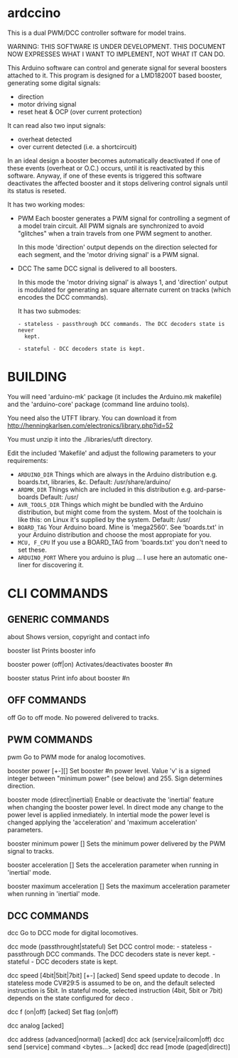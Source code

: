 ardccino
========

This is a dual PWM/DCC controller software for model trains.

WARNING: THIS SOFTWARE IS UNDER DEVELOPMENT. THIS DOCUMENT NOW EXPRESSES WHAT I
WANT TO IMPLEMENT, NOT WHAT IT CAN DO.

This Arduino software can control and generate signal for several boosters
attached to it. This program is designed for a LMD18200T based booster,
generating some digital signals:

  - direction
  - motor driving signal
  - reset heat & OCP (over current protection)

It can read also two input signals:

  - overheat detected
  - over current detected (i.e. a shortcircuit)

In an ideal design a booster becomes automatically deactivated if one of these
events (overheat or O.C.) occurs, until it is reactivated by this software.
Anyway, if one of these events is triggered this software deactivates the
affected booster and it stops delivering control signals until its status is
reseted.

It has two working modes:

  - PWM
      Each booster generates a PWM signal for controlling a segment of a model
      train circuit. All PWM signals are synchronized to avoid "glitches" when
      a train travels from one PWM segment to another.

      In this mode 'direction' output depends on the direction selected for
      each segment, and the 'motor driving signal' is a PWM signal.

  - DCC
      The same DCC signal is delivered to all boosters.

      In this mode the 'motor driving signal' is always 1, and 'direction'
      output is modulated for generating an square alternate current on tracks
      (which encodes the DCC commands).

      It has two submodes:

        - stateless - passthrough DCC commands. The DCC decoders state is never
          kept.

        - stateful - DCC decoders state is kept.


BUILDING
========

You will need 'arduino-mk' package (it includes the Arduino.mk makefile) and
the 'arduino-core' package (command line arduino tools).

You need also the UTFT library. You can download it from
  http://henningkarlsen.com/electronics/library.php?id=52

You must unzip it into the ./libraries/utft directory.

Edit the included 'Makefile' and adjust the following parameters to your
requirements:

  * `ARDUINO_DIR`
      Things which are always in the Arduino distribution e.g. boards.txt,
      libraries, &c.
      Default: /usr/share/arduino/
  * `ARDMK_DIR`
      Things which are included in this distribution e.g. ard-parse-boards
      Default: /usr/
  * `AVR_TOOLS_DIR`
      Things which might be bundled with the Arduino distribution, but might
      come from the system. Most of the toolchain is like this: on Linux it's
      supplied by the system.
      Default: /usr/
  * `BOARD_TAG`
      Your Arduino board. Mine is 'mega2560'. See 'boards.txt' in your Arduino
      distribution and choose the most appropiate for you.
  * `MCU, F_CPU`
      If you use a BOARD_TAG from 'boards.txt' you don't need to set these.
  * `ARDUINO_PORT`
      Where you arduino is plug ... I use here an automatic one-liner for
      discovering it.


CLI COMMANDS
============

GENERIC COMMANDS
----------------

about
  Shows version, copyright and contact info

booster list
  Prints booster info

booster <n> power (off|on)
  Activates/deactivates booster #n

booster <n> status
  Print info about booster #n

OFF COMMANDS
------------

off
  Go to off mode. No powered delivered to tracks.

PWM COMMANDS
------------

pwm
  Go to PWM mode for analog locomotives.

booster <n> power [+-][<v>]
  Set booster #n power level. Value 'v' is a signed integer between "minimum
  power" (see below) and 255. Sign determines direction.

booster <n> mode (direct|inertial)
  Enable or deactivate the 'inertial' feature when changing the booster power
  level. In direct mode any change to the power level is applied inmediately.
  In intertial mode the power level is changed applying the 'acceleration' and
  'maximum acceleration' parameters.

booster <n> minimum power [<v>]
  Sets the minimum power delivered by the PWM signal to tracks.

booster <n> acceleration [<a>]
  Sets the acceleration parameter when running in 'inertial' mode.

booster <n> maximum acceleration [<a>]
  Sets the maximum acceleration parameter when running in 'inertial' mode.

DCC COMMANDS
------------

dcc
  Go to DCC mode for digital locomotives.

dcc mode (passthrought|stateful)
  Set DCC control mode:
    - stateless - passthrough DCC commands. The DCC decoders state is never
      kept.
    - stateful - DCC decoders state is kept.

dcc <n> speed [4bit|5bit|7bit] [+-]<v> [acked]
  Send speed update to decode <n>. In stateless mode CV#29:5 is assumed to be
  on, and the default selected instruction is 5bit. In stateful mode, selected
  instruction (4bit, 5bit or 7bit) depends on the state configured for deco
  <n>.

dcc <n> f <f> (on|off) [acked]
  Set flag <f> (on|off)

dcc <n> analog <f> <v> [acked]

dcc <n> address (advanced|normal) [acked]
dcc <n> ack (service|railcom|off)
dcc <n> send [service] command <bytes...> [acked]
dcc <n> read <v> [mode (paged|direct)]
